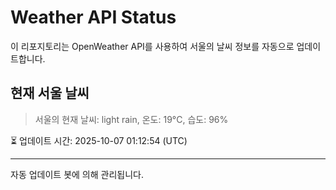 
# Weather API Status

이 리포지토리는 OpenWeather API를 사용하여 서울의 날씨 정보를 자동으로 업데이트합니다.

## 현재 서울 날씨
> 서울의 현재 날씨: light rain, 온도: 19°C, 습도: 96%

⏳ 업데이트 시간: 2025-10-07 01:12:54 (UTC)

---
자동 업데이트 봇에 의해 관리됩니다.
